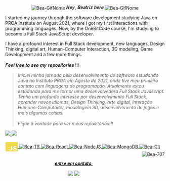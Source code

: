  <p align="center"> <img align="center" alt="Bea-GifNome" height="45" src="https://images-wixmp-ed30a86b8c4ca887773594c2.wixmp.com/f/bc25ec3f-b1c8-4630-91e9-1e260b289f2d/d91zy67-424b516e-5eee-416e-94a8-cc5cb5eb718a.gif?token=eyJ0eXAiOiJKV1QiLCJhbGciOiJIUzI1NiJ9.eyJzdWIiOiJ1cm46YXBwOjdlMGQxODg5ODIyNjQzNzNhNWYwZDQxNWVhMGQyNmUwIiwiaXNzIjoidXJuOmFwcDo3ZTBkMTg4OTgyMjY0MzczYTVmMGQ0MTVlYTBkMjZlMCIsIm9iaiI6W1t7InBhdGgiOiJcL2ZcL2JjMjVlYzNmLWIxYzgtNDYzMC05MWU5LTFlMjYwYjI4OWYyZFwvZDkxenk2Ny00MjRiNTE2ZS01ZWVlLTQxNmUtOTRhOC1jYzVjYjVlYjcxOGEuZ2lmIn1dXSwiYXVkIjpbInVybjpzZXJ2aWNlOmZpbGUuZG93bmxvYWQiXX0.Qr0N9B4Rk1sgjiO7aP9b1VB25B2Cl6C9QLYrFMBTl48"> 𝑯𝒆𝒚, 𝑩𝒆𝒂𝒕𝒓𝒊𝒛 𝒉𝒆𝒓𝒆 <img align="center" alt="Bea-GifNome" height="45" src="https://images-wixmp-ed30a86b8c4ca887773594c2.wixmp.com/f/bc25ec3f-b1c8-4630-91e9-1e260b289f2d/d91zy67-424b516e-5eee-416e-94a8-cc5cb5eb718a.gif?token=eyJ0eXAiOiJKV1QiLCJhbGciOiJIUzI1NiJ9.eyJzdWIiOiJ1cm46YXBwOjdlMGQxODg5ODIyNjQzNzNhNWYwZDQxNWVhMGQyNmUwIiwiaXNzIjoidXJuOmFwcDo3ZTBkMTg4OTgyMjY0MzczYTVmMGQ0MTVlYTBkMjZlMCIsIm9iaiI6W1t7InBhdGgiOiJcL2ZcL2JjMjVlYzNmLWIxYzgtNDYzMC05MWU5LTFlMjYwYjI4OWYyZFwvZDkxenk2Ny00MjRiNTE2ZS01ZWVlLTQxNmUtOTRhOC1jYzVjYjVlYjcxOGEuZ2lmIn1dXSwiYXVkIjpbInVybjpzZXJ2aWNlOmZpbGUuZG93bmxvYWQiXX0.Qr0N9B4Rk1sgjiO7aP9b1VB25B2Cl6C9QLYrFMBTl48"></p>

<!--  <img align="center" alt="Bea-GifNome3" height="50" src="http://2.bp.blogspot.com/-8_cqXjBfIp0/U2wlop1IswI/AAAAAAAAFtY/IYIQZkAY1Oo/s1600/Kirby+10.gif"/> -->
<!-- <img align="center" alt="Bea-GifNome2" height="50" src="https://i.pinimg.com/originals/2f/c1/b8/2fc1b8f82e14172e3bcae39ca8c8ab33.gif"/> -->

<p>I started my journey through the software development studying Java on PROA Institute on August 2021, where I got my first interactions with programming languages. Now, by the OneBitCode course, I'm studying to become a Full Stack JavaScript developer.</p>
<p>I have a profound interest in Full Stack development, new languages, Design Thinking, digital art, Human-Computer Interaction, 3D modeling, Game Development and a few more things.
 <br><br> 
 𝑭𝒆𝒆𝒍 𝒇𝒓𝒆𝒆 𝒕𝒐 𝒔𝒆𝒆 𝒎𝒚 𝒓𝒆𝒑𝒐𝒔𝒊𝒕𝒐𝒓𝒊𝒆𝒔 !!!</p>
 
>*Iniciei minha jornada pelo desenvolvimento de software estudando Java no Instituto PROA em Agosto de 2021, onde tive meu primeiro contato com linguagens de programação. Atualmente estou estudando para me tornar uma desenvolvedora Full Stack Javascript.<br> Tenho um profundo interesse por desenvolvimento Full Stack, aprender novos idiomas, Design Thinking, arte digital, Interação Humano-Computador, modelagem 3D, desenvolvimento de jogos e mais algumas coisas.<br><br> Fique a vontade para ver meus repositórios!!!* <br>


  <div>
  <a href="https://github.com/ibtriz">
  <img height="150em" src="https://github-readme-stats.vercel.app/api/top-langs/?username=ibtriz&layout=compact&langs_count=7&theme=blueberry"/>
  <img height="150em" src="https://github-readme-stats.vercel.app/api?username=ibtriz&show_icons=true&theme=blueberry&include_all_commits=true&count_private=true"/>
</div>
   
<div style="display: inline_block"><br>
  <!-- <img align="center" alt="Bea-HTML" height="30" width="40" src="https://github.com/devicons/devicon/blob/master/icons/html5/html5-original.svg">
  <img align="center" alt="Bea-CSS" height="30" width="40" src="https://raw.githubusercontent.com/devicons/devicon/master/icons/css3/css3-original.svg">-->
  <!--   <img align="center" alt="Bea-Bootstrap" height="30" width="40" src="https://cdn.jsdelivr.net/gh/devicons/devicon/icons/bootstrap/bootstrap-plain.svg"> -->
<!-- <img align="center" alt="Bea-Bulma" height="30" width="40"src="https://cdn.jsdelivr.net/gh/devicons/devicon/icons/bulma/bulma-plain.svg"> -->
  <img align="center" alt="Bea-Js" height="30" width="40" src="https://github.com/devicons/devicon/blob/master/icons/javascript/javascript-plain.svg">
  <img align="center" alt="Bea-TS" height="30" width="40"  src="https://cdn.jsdelivr.net/gh/devicons/devicon/icons/typescript/typescript-original.svg"/>
   <img align="center" alt="Bea-React" height="30" width="40" src="https://cdn.jsdelivr.net/gh/devicons/devicon/icons/react/react-original.svg">
  <img align="center" alt="Bea-NodeJS" height="30" width="40" src="https://cdn.jsdelivr.net/gh/devicons/devicon/icons/nodejs/nodejs-plain.svg">
  <img align="center" alt="Bea-MongoDB" height="30" width="40" src="https://cdn.jsdelivr.net/gh/devicons/devicon/icons/mongodb/mongodb-original-wordmark.svg" />
 <img align="center" alt="Bea-Git" height="30" width="40" src="https://cdn.jsdelivr.net/gh/devicons/devicon/icons/git/git-original.svg">
<!-- <img align="center" alt="Bea-mySQL" height="30" width="40"  src="https://cdn.jsdelivr.net/gh/devicons/devicon/icons/mysql/mysql-plain-wordmark.svg"/>
   <img align="center" alt="Bea-JAVA"<!-- height="30" width="40"  src="https://cdn.jsdelivr.net/gh/devicons/devicon/icons/java/java-original-wordmark.svg"/> -->
 
  <!--  <img align="right" height="200" alt="Bea-gif" src="https://im.ezgif.com/tmp/ezgif-1-250c544f4c.gif">-->
 <img align="right" height="169" alt="Bea-707" src="https://64.media.tumblr.com/161fe8b55c60bc79dd05d7f9be27ee2b/95757ed8e45eba00-03/s640x960/efd98e66df051028b2cb729ffe4f64982c75fb7b.gifv"> 
 </div>
  
  ##
<p align="center"> 𝒆𝒏𝒕𝒓𝒆 𝒆𝒎 𝒄𝒐𝒏𝒕𝒂𝒕𝒐:</p>
 
 <div align="center">
  <a href="mailto:beatriz.fbcarneiro@gmail.com"><img height="30" src="https://img.shields.io/badge/Gmail-225459?style=for-the-badge&logo=Gmail&logoColor=FFFFFF" target="_blank"></a>
  <a href="https://www.linkedin.com/in/beatriz-francelino-borges-carneiro/" target="_blank"> <img height="30" src="https://img.shields.io/badge/-Linkedin-225459?style=for-the-badge&logo=Linkedin&logoColor=FFFFFF&link=https://www.linkedin.com/in/beatriz-francelino-borges-carneiro/" target="_blank"></a> 
</div>
 
<!-- ![Snake animation](https://github.com/ibtriz/ibtriz/blob/output/github-contribution-grid-snake.svg) -->
